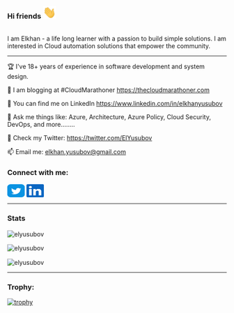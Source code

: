 ### Hi friends <img src="img/wave.gif" width="30px"> 
<br>
I am Elkhan - a life long learner with a passion to build simple solutions. 
I am interested in Cloud automation solutions that empower the community.

---

🏆 I've 18+ years of experience in software development and system design.

📝 I am blogging at #CloudMarathoner https://thecloudmarathoner.com

📝 You can find me on LinkedIn https://www.linkedin.com/in/elkhanyusubov

💬 Ask me things like: Azure, Architecture, Azure Policy, Cloud Security, DevOps, and more........

🤔 Check my Twitter: https://twitter.com/ElYusubov

📫 Email me: elkhan.yusubov@gmail.com 


<!-- Contact Details -->
<h3 align="left">Connect with me:</h3>
<p align="left">
<a href="https://twitter.com/ElYusubov" target="blank"><img align="center" src="img/twitter.svg" alt="ElYusubov" height="30" width="40" /></a>
<a href="https://www.linkedin.com/in/elkhanyusubov" target="blank"><img align="center" src="img/linkedin.svg" alt="elkhanyusubov" height="30" width="40" /></a>
</p>

---

### Stats

<p><img align="center" src="https://github-readme-stats.vercel.app/api?username=elyusubov&theme=algolia&show_icons=true&locale=en" alt="elyusubov" /></p>

<p><img align="center" src="https://github-readme-streak-stats.herokuapp.com/?user=elyusubov&theme=algolia&" alt="elyusubov" /></p>

<p><img align="center" src="https://github-readme-stats.vercel.app/api/top-langs?username=elyusubov&theme=algolia&show_icons=true&locale=en&layout=compact" alt="elyusubov" /></p>

---

<h3 align="left">Trophy:</h3>
<p align="left"> 

[![trophy](https://github-profile-trophy.vercel.app/?username=elyusubov&theme=algolia)]()
</p>
